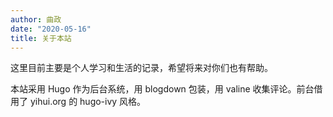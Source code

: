 ```yaml
---
author: 曲政
date: "2020-05-16"
title: 关于本站
---
```

这里目前主要是个人学习和生活的记录，希望将来对你们也有帮助。

本站采用 Hugo 作为后台系统，用 blogdown 包装，用 valine 收集评论。前台借用了 yihui.org 的 hugo-ivy 风格。